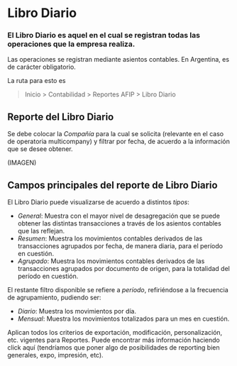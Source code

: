 # Libro Diario

### El Libro Diario es aquel en el cual se registran todas las operaciones que la empresa realiza.

Las operaciones se registran mediante asientos contables. En Argentina, es de carácter obligatorio.

La ruta para esto es 

> Inicio > Contabilidad > Reportes AFIP > Libro Diario



## Reporte del Libro Diario

Se debe colocar la *Compañía* para la cual se solicita (relevante en el caso de operatoria multicompany) y filtrar por fecha, de acuerdo a la información que se desee obtener.

(IMAGEN)

## Campos principales del reporte de Libro Diario

El Libro Diario puede visualizarse de acuerdo a distintos *tipos*:

* *General*: Muestra con el mayor nivel de desagregación que se puede obtener las distintas transacciones a través de los asientos contables que las reflejan. 
* *Resumen*: Muestra los movimientos contables derivados de las transacciones agrupados por fecha, de manera diaria, para el período en cuestión.
* *Agrupado*: Muestra los movimientos contables derivados de las transacciones agrupados por documento de origen, para la totalidad del período en cuestión.

El restante filtro disponible se refiere a *período*, refiriéndose a la frecuencia de agrupamiento, pudiendo ser:

- *Diario*: Muestra los movimientos por día.
- *Mensual*: Muestra los movimientos totalizados para un mes en cuestión. 

Aplican todos los criterios de exportación, modificación, personalización, etc. vigentes para Reportes. Puede encontrar más información haciendo click aquí (tendríamos que poner algo de posibilidades de reporting bien generales, expo, impresión, etc).



